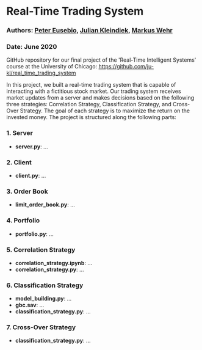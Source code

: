 # Real-Time Trading System

### Authors: [Peter Eusebio](https://github.com/Pete-Best/), [Julian Kleindiek](https://github.com/ju-kl/), [Markus Wehr](https://github.com/markuswehr/)
### Date: June 2020

GitHub repository for our final project of the 'Real-Time Intelligent Systems' course at the University of Chicago: https://github.com/ju-kl/real_time_trading_system

In this project, we built a real-time trading system that is capable of interacting with a fictitious stock market. Our trading system receives  market updates from a server and makes decisions based on the following three strategies: Correlation Strategy, Classification Strategy, and Cross-Over Strategy. The goal of each strategy is to maximize the return on the invested money. The project is structured along the following parts:

### 1. Server
- **server.py**: ...

### 2. Client
- **client.py**: ...

### 3. Order Book
- **limit_order_book.py**: ...

### 4. Portfolio
- **portfolio.py**: ...

### 5. Correlation Strategy
- **correlation_strategy.ipynb**: ...
- **correlation_strategy.py**: ...

### 6. Classification Strategy
- **model_building.py**: ...
- **gbc.sav**: ...
- **classification_strategy.py**: ...

### 7. Cross-Over Strategy
- **classification_strategy.py**: ...

